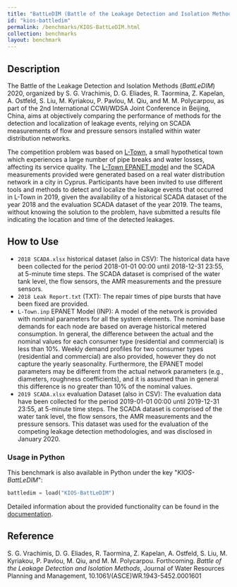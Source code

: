 ```yaml
---
title: "BattLeDIM (Battle of the Leakage Detection and Isolation Methods)"
id: "kios-battledim"
permalink: /benchmarks/KIOS-BattLeDIM.html
collection: benchmarks
layout: benchmark
---
```


## Description

The Battle of the Leakage Detection and Isolation Methods (*BattLeDIM*) 2020, organized
by S. G. Vrachimis, D. G. Eliades, R. Taormina, Z. Kapelan, A. Ostfeld, S. Liu, M. Kyriakou,
P. Pavlou, M. Qiu, and M. M. Polycarpou, as part of the 2nd International CCWI/WDSA
Joint Conference in Beijing, China, aims at objectively comparing the performance of methods
for the detection and localization of leakage events, relying on SCADA measurements of flow and
pressure sensors installed within water distribution networks.

The competition problem was based on [L-Town](network-LTown.html), a small hypothetical town which
experiences a large number of pipe breaks and water losses, affecting its service quality.
The [L-Town EPANET model](network-LTown.html) and the SCADA measurements provided were generated
based on a real water distribution network in a city in Cyprus.
Participants have been invited to use different tools and methods to detect and localize
the leakage events that occurred in L-Town in 2019, given the availability of a historical SCADA
dataset of the year 2018 and the evaluation SCADA dataset of the year 2019.
The teams, without knowing the solution to the problem, have submitted a results file indicating
the location and time of the detected leakages.

## How to Use

- `2018 SCADA.xlsx` historical dataset (also in CSV): The historical data have been collected for
the period 2018-01-01 00:00 until 2018-12-31 23:55, at 5-minute time steps. The SCADA dataset is
comprised of the water tank level, the flow sensors, the AMR measurements and the pressure sensors.
- `2018 Leak Report.txt` (TXT): The repair times of pipe bursts that have been fixed are provided.
- `L-Town.inp` EPANET Model (INP): A model of the network is provided with nominal parameters for
all the system elements. The nominal base demands for each node are based on average historical
metered consumption. In general, the difference between the actual and the nominal values for each
consumer type (residential and commercial) is less than 10%. Weekly demand profiles for two consumer
types (residential and commercial) are also provided, however they do not capture the
yearly seasonality. Furthermore, the EPANET model parameters may be different from the actual
network parameters (e.g., diameters, roughness coefficients), and it is assumed than in general this
difference is no greater than 10% of the nominal values.
- `2019 SCADA.xlsx` evaluation Dataset (also in CSV): The evaluation data have been collected for
the period 2019-01-01 00:00 until 2019-12-31 23:55, at 5-minute time steps. The SCADA dataset is
comprised of the water tank level, the flow sensors, the AMR measurements and the pressure sensors.
This dataset was used for the evaluation of the competing leakage detection methodologies,
and was disclosed in January 2020.

### Usage in Python

This benchmark is also available in Python under the key "*KIOS-BattLeDIM*":
```python
battledim = load("KIOS-BattLeDIM")
```

Detailed information about the provided functionality can be found in the
[documentation](https://water-benchmark-hub.readthedocs.io/en/stable/water_benchmark_hub.battledim.html).

## Reference

S. G. Vrachimis, D. G. Eliades, R. Taormina, Z. Kapelan, A. Ostfeld, S. Liu, M. Kyriakou, P. Pavlou,
M. Qiu, and M. M. Polycarpou. Forthcoming. *Battle of the Leakage Detection and Isolation Methods*,
Journal of Water Resources Planning and Management, 10.1061/(ASCE)WR.1943-5452.0001601